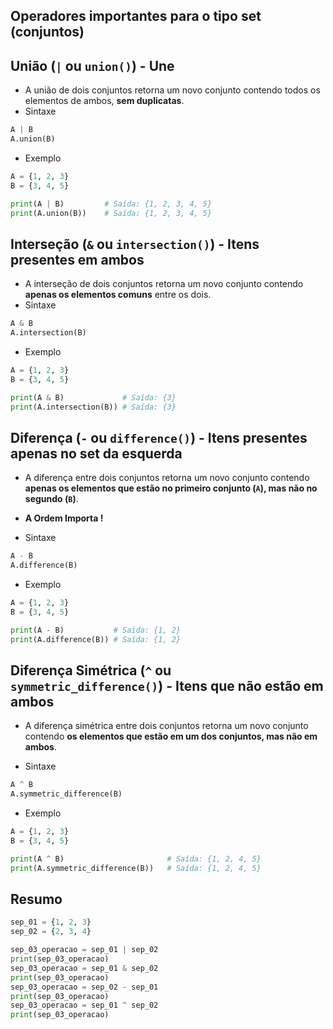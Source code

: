 ## Operadores importantes para o tipo set (conjuntos)
## União (`|` ou `union()`) - Une
- A união de dois conjuntos retorna um novo conjunto contendo todos os elementos de ambos, **sem duplicatas**.  
- Sintaxe
```python
A | B
A.union(B)
```
- Exemplo 
```python
A = {1, 2, 3}
B = {3, 4, 5}

print(A | B)         # Saída: {1, 2, 3, 4, 5}
print(A.union(B))    # Saída: {1, 2, 3, 4, 5}
```

##  Interseção (`&` ou `intersection()`) - Itens presentes em ambos
- A interseção de dois conjuntos retorna um novo conjunto contendo **apenas os elementos comuns** entre os dois.  
- Sintaxe
```python
A & B
A.intersection(B)
```
- Exemplo 
```python
A = {1, 2, 3}
B = {3, 4, 5}

print(A & B)             # Saída: {3}
print(A.intersection(B)) # Saída: {3}
```

## Diferença (`-` ou `difference()`) - Itens presentes apenas no set da esquerda
 
- A diferença entre dois conjuntos retorna um novo conjunto contendo **apenas os elementos que estão no primeiro conjunto (`A`), mas não no segundo (`B`)**.  
- **A Ordem Importa !**

- Sintaxe
```python
A - B
A.difference(B)
```

- Exemplo 
```python
A = {1, 2, 3}
B = {3, 4, 5}

print(A - B)           # Saída: {1, 2}
print(A.difference(B)) # Saída: {1, 2}
```

## Diferença Simétrica (`^` ou `symmetric_difference()`) - Itens que não estão em ambos
- A diferença simétrica entre dois conjuntos retorna um novo conjunto contendo **os elementos que estão em um dos conjuntos, mas não em ambos**.  

- Sintaxe
```python
A ^ B
A.symmetric_difference(B)
```

- Exemplo 
```python
A = {1, 2, 3}
B = {3, 4, 5}

print(A ^ B)                       # Saída: {1, 2, 4, 5}
print(A.symmetric_difference(B))   # Saída: {1, 2, 4, 5}
```


## Resumo
```py
sep_01 = {1, 2, 3}
sep_02 = {2, 3, 4}

sep_03_operacao = sep_01 | sep_02
print(sep_03_operacao)
sep_03_operacao = sep_01 & sep_02
print(sep_03_operacao)
sep_03_operacao = sep_02 - sep_01
print(sep_03_operacao)
sep_03_operacao = sep_01 ^ sep_02
print(sep_03_operacao)
```